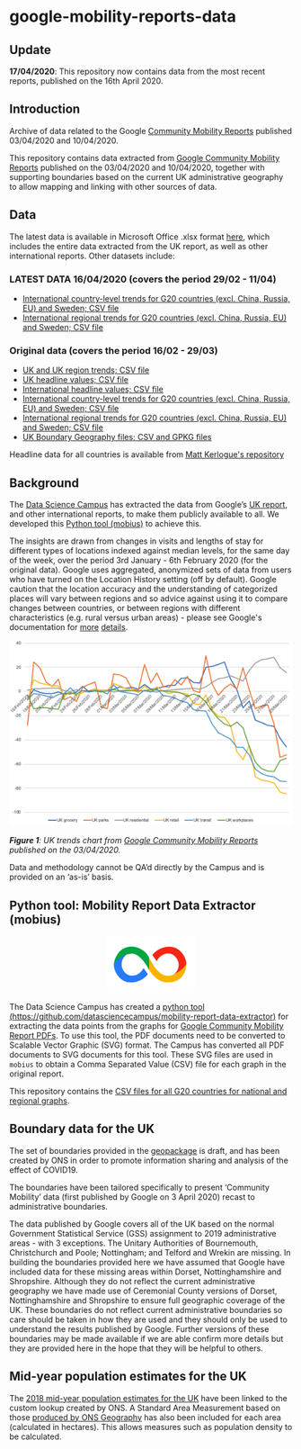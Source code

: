 # google-mobility-reports-data

## Update

**17/04/2020**: This repository now contains data from the most recent reports, published on the 16th April 2020.

## Introduction

Archive of data related to the Google [Community Mobility Reports](https://www.google.com/covid19/mobility/) published 03/04/2020 and 10/04/2020.

This repository contains data extracted from [Google Community Mobility Reports](https://www.google.com/covid19/mobility/) published on the 03/04/2020 and 10/04/2020, together with supporting boundaries based on the current UK administrative geography to allow mapping and linking with other sources of data. 

## Data

The latest data is available in Microsoft Office .xlsx format [here](https://github.com/datasciencecampus/google-mobility-reports-data/blob/master/google-mobility-profiles.xlsx?raw=true), which includes the entire data extracted from the UK report, as well as other international reports. Other datasets include:

### LATEST DATA 16/04/2020 (covers the period 29/02 - 11/04)
- [International country-level trends for G20 countries (excl. China, Russia, EU) and Sweden; CSV file](https://github.com/datasciencecampus/google-mobility-reports-data/blob/master/csvs/international_national_trends_G20_20200417.csv) 
- [International regional trends for G20 countries (excl. China, Russia, EU) and Sweden; CSV file](https://github.com/datasciencecampus/google-mobility-reports-data/blob/master/csvs/international_local_area_trends_G20_20200417.csv) 

### Original data (covers the period 16/02 - 29/03)
- [UK and UK region trends; CSV file](https://github.com/datasciencecampus/google-mobility-reports-data/blob/master/csvs/uk-all-trends.csv)
- [UK headline values; CSV file](https://github.com/datasciencecampus/google-mobility-reports-data/blob/master/csvs/uk-local-areas-percentage-falls.csv)
- [International headline values; CSV file](https://github.com/datasciencecampus/google-mobility-reports-data/blob/master/csvs/uk-international-percentage-falls.csv)
- [International country-level trends for G20 countries (excl. China, Russia, EU) and Sweden; CSV file](https://github.com/datasciencecampus/google-mobility-reports-data/blob/master/csvs/international_national_trends_G20_SE.csv) 
- [International regional trends for G20 countries (excl. China, Russia, EU) and Sweden; CSV file](https://github.com/datasciencecampus/google-mobility-reports-data/blob/master/csvs/international_local_area_trends_G20_SE.csv) 
- [UK Boundary Geography files; CSV and GPKG files](https://github.com/datasciencecampus/google-mobility-reports-data/tree/master/geography)

Headline data for all countries is available from [Matt Kerlogue's repository](https://github.com/mattkerlogue/google-covid-mobility-scrape)

## Background

The [Data Science Campus](https://datasciencecampus.ons.gov.uk/) has extracted the data from Google’s [UK report](https://www.google.com/covid19/mobility/), and other international reports, to make them publicly available to all. We developed this [Python tool (mobius)](https://github.com/datasciencecampus/mobility-report-data-extractor) to achieve this.

The insights are drawn from changes in visits and lengths of stay for different types of locations indexed against median levels, for the same day of the week, over the period 3rd January - 6th February 2020 (for the original data). Google uses aggregated, anonymized sets of data from users who have turned on the Location History setting (off by default). Google caution that the location accuracy and the understanding of categorized places will vary between regions and so advice against using it to compare changes between countries, or between regions with different characteristics (e.g. rural versus urban areas) - please see Google's documentation for [more](https://www.blog.google/technology/health/covid-19-community-mobility-reports) [details](https://www.gstatic.com/covid19/mobility/2020-03-29_GB_Mobility_Report_en.pdf). 

<p align="center">
    <img src="imgs/cht-uk-trends.png" alt="trend-chart">
</p>

_**Figure 1**: UK trends chart from [Google Community Mobility Reports](https://www.google.com/covid19/mobility/) published on the 03/04/2020._

Data and methodology cannot be QA’d directly by the Campus and is provided on an ‘as-is’ basis. 

## Python tool: Mobility Report Data Extractor (mobius)

<p align="center">
    <img src="imgs/logo.png" alt="Logo" height="100px">
</p>

The Data Science Campus has created a [python tool (https://github.com/datasciencecampus/mobility-report-data-extractor)](https://github.com/datasciencecampus/mobility-report-data-extractor) for extracting the data points from the graphs for [Google Community Mobility Report PDFs](https://www.google.com/covid19/mobility/). To use this tool, the PDF documents need to be converted to Scalable Vector Graphic (SVG) format. The Campus has converted all PDF documents to SVG documents for this tool. These SVG files are used in `mobius` to obtain a Comma Separated Value (CSV) file for each graph in the original report.

This repository contains the [CSV files for all G20 countries for national and regional graphs](https://github.com/datasciencecampus/google-mobility-reports-data/blob/master/csvs/).

## Boundary data for the UK
The set of boundaries provided in the [geopackage](https://github.com/datasciencecampus/google-mobility-reports-data/blob/master/geography/Google_Places_UK_Boundaries_BGC.gpkg) is draft, and has been created by ONS in order to promote information sharing and analysis of the effect of COVID19.

The boundaries have been tailored specifically to present ‘Community Mobility’ data (first published by Google on 3 April 2020) recast to administrative boundaries. 
  
The data published by Google covers all of the UK based on the normal Government Statistical  Service (GSS) assignment to 2019 administrative areas - with 3 exceptions. The Unitary Authorities of Bournemouth, Christchurch and Poole; Nottingham; and Telford and Wrekin are missing. In building the boundaries provided here we have assumed that Google have included data for these missing areas within Dorset, Nottinghamshire and Shropshire. Although they do not reflect the current administrative geography we have made use of Ceremonial County versions of Dorset, Nottinghamshire and Shropshire to ensure full geographic coverage of the UK. These boundaries do not reflect current administrative boundaries so care should be taken in how they are used and they should only be used to understand the results published by Google. Further versions of these boundaries may be made available if we are able confirm more details but they are provided here in the hope that they will be helpful to others. 


## Mid-year population estimates for the UK
The [2018 mid-year population estimates for the UK](https://www.ons.gov.uk/peoplepopulationandcommunity/populationandmigration/populationestimates/bulletins/annualmidyearpopulationestimates/mid2018) have been linked to the custom lookup created by ONS. A Standard Area Measurement based on those [produced by ONS Geography](https://geoportal.statistics.gov.uk/search?collection=Dataset&sort=name&tags=all(PRD_SAM) ) has also been included for each area (calculated in hectares). This allows measures such as population density to be calculated.  
